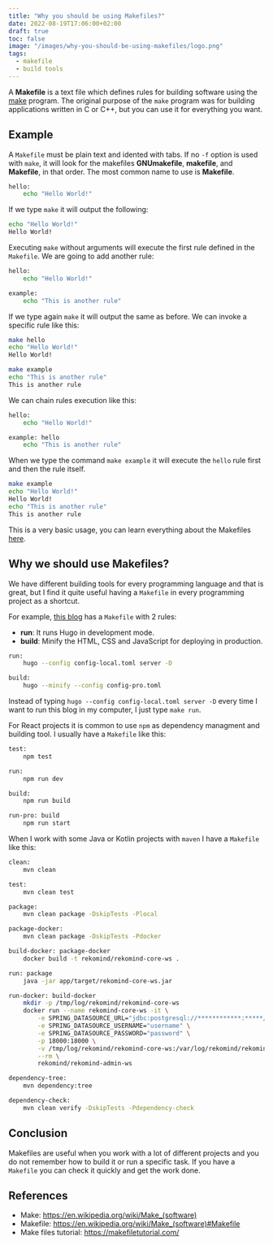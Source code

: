 ```yaml
---
title: "Why you should be using Makefiles?"
date: 2022-08-19T17:06:00+02:00
draft: true
toc: false
image: "/images/why-you-should-be-using-makefiles/logo.png"
tags:
  - makefile
  - build tools
---
```

A **Makefile** is a text file which defines rules for building software using the [make](https://en.wikipedia.org/wiki/Make_(software)) program. The original purpose of the `make` program was for building applications written in C or C++, but you can use it for everything you want.


## Example
A `Makefile` must be plain text and idented with tabs. If no `-f` option is used with `make`, it will look for the makefiles **GNUmakefile**, **makefile**, and **Makefile**, in that order. The most common name to use is **Makefile**.

```bash
hello:
    echo "Hello World!"
```

If we type `make` it will output the following:

```bash
echo "Hello World!"
Hello World!
```

Executing `make` without arguments will execute the first rule defined in the `Makefile`. We are going to add another rule:

```bash
hello:
    echo "Hello World!"

example:
    echo "This is another rule"
```

If we type again `make` it will output the same as before. We can invoke a specific rule like this:

```bash
make hello
echo "Hello World!"
Hello World!

make example
echo "This is another rule"
This is another rule
```

We can chain rules execution like this:

```bash
hello:
    echo "Hello World!"

example: hello
    echo "This is another rule"
```

When we type the command `make example` it will execute the `hello` rule first and then the rule itself.

```bash
make example
echo "Hello World!"
Hello World!
echo "This is another rule"
This is another rule
```

This is a very basic usage, you can learn everything about the Makefiles [here](https://makefiletutorial.com/).

## Why we should use Makefiles?

We have different building tools for every programming language and that is great, but I find it quite useful having a `Makefile` in every programming project as a shortcut.

For example, [this blog](https://github.com/tanisperez/tanis.codes/blob/main/Makefile) has a `Makefile` with 2 rules:
* **run**: It runs Hugo in development mode.
* **build**: Minify the HTML, CSS and JavaScript for deploying in production.

```bash
run:
	hugo --config config-local.toml server -D

build:
	hugo --minify --config config-pro.toml
```

Instead of typing `hugo --config config-local.toml server -D` every time I want to run this blog in my computer, I just type `make run`.

For React projects it is common to use `npm` as dependency managment and building tool. I usually have a `Makefile` like this:

```bash
test:
	npm test

run:
	npm run dev

build:
	npm run build

run-pro: build
	npm run start
```

When I work with some Java or Kotlin projects with `maven` I have a `Makefile` like this:

```bash
clean:
	mvn clean

test:
	mvn clean test

package:
	mvn clean package -DskipTests -Plocal

package-docker:
	mvn clean package -DskipTests -Pdocker

build-docker: package-docker
	docker build -t rekomind/rekomind-core-ws .

run: package
	java -jar app/target/rekomind-core-ws.jar

run-docker: build-docker
	mkdir -p /tmp/log/rekomind/rekomind-core-ws
	docker run --name rekomind-core-ws -it \
		-e SPRING_DATASOURCE_URL="jdbc:postgresql://************:*****/mydb" \
		-e SPRING_DATASOURCE_USERNAME="username" \
		-e SPRING_DATASOURCE_PASSWORD="password" \
		-p 18000:18000 \
		-v /tmp/log/rekomind/rekomind-core-ws:/var/log/rekomind/rekomind-core-ws \
		--rm \
		rekomind/rekomind-admin-ws

dependency-tree:
	mvn dependency:tree

dependency-check:
	mvn clean verify -DskipTests -Pdependency-check
```

## Conclusion

Makefiles are useful when you work with a lot of different projects and you do not remember how to build it or run a specific task. If you have a `Makefile` you can check it quickly and get the work done.

## References

* Make: https://en.wikipedia.org/wiki/Make_(software)
* Makefile: https://en.wikipedia.org/wiki/Make_(software)#Makefile
* Make files tutorial: https://makefiletutorial.com/